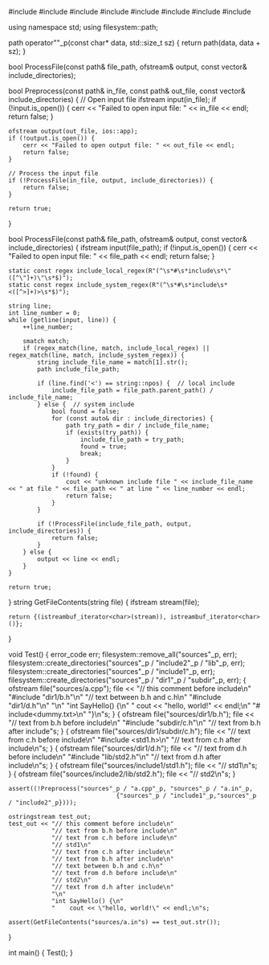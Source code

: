 #include <cassert>
#include <filesystem>
#include <fstream>
#include <iostream>
#include <regex>
#include <sstream>
#include <string>
#include <vector>

using namespace std;
using filesystem::path;


path operator""_p(const char* data, std::size_t sz) {
    return path(data, data + sz);
}

bool ProcessFile(const path& file_path, ofstream& output, const vector<path>& include_directories);

bool Preprocess(const path& in_file, const path& out_file, const vector<path>& include_directories) {
    // Open input file
    ifstream input(in_file);
    if (!input.is_open()) {
        cerr << "Failed to open input file: " << in_file << endl;
        return false;
    }

    
    ofstream output(out_file, ios::app);
    if (!output.is_open()) {
        cerr << "Failed to open output file: " << out_file << endl;
        return false;
    }

    // Process the input file
    if (!ProcessFile(in_file, output, include_directories)) {
        return false;
    }

    return true;
}

bool ProcessFile(const path& file_path, ofstream& output, const vector<path>& include_directories) {
    ifstream input(file_path);
    if (!input.is_open()) {
        cerr << "Failed to open input file: " << file_path << endl;
        return false;
    }

    static const regex include_local_regex(R"(^\s*#\s*include\s*\"([^\"]+)\"\s*$)");
    static const regex include_system_regex(R"(^\s*#\s*include\s*<([^>]+)>\s*$)");
    
    string line;
    int line_number = 0;
    while (getline(input, line)) {
        ++line_number;

        smatch match;
        if (regex_match(line, match, include_local_regex) || regex_match(line, match, include_system_regex)) {
            string include_file_name = match[1].str();
            path include_file_path;

            if (line.find('<') == string::npos) {  // local include
                include_file_path = file_path.parent_path() / include_file_name;
            } else {  // system include
                bool found = false;
                for (const auto& dir : include_directories) {
                    path try_path = dir / include_file_name;
                    if (exists(try_path)) {
                        include_file_path = try_path;
                        found = true;
                        break;
                    }
                }
                if (!found) {
                    cout << "unknown include file " << include_file_name << " at file " << file_path << " at line " << line_number << endl;
                    return false;
                }
            }

            if (!ProcessFile(include_file_path, output, include_directories)) {
                return false;
            }
        } else {
            output << line << endl;
        }
    }

    return true;
}
string GetFileContents(string file) {
    ifstream stream(file);

  
    return {(istreambuf_iterator<char>(stream)), istreambuf_iterator<char>()};
}

void Test() {
    error_code err;
    filesystem::remove_all("sources"_p, err);
    filesystem::create_directories("sources"_p / "include2"_p / "lib"_p, err);
    filesystem::create_directories("sources"_p / "include1"_p, err);
    filesystem::create_directories("sources"_p / "dir1"_p / "subdir"_p, err);
    {
        ofstream file("sources/a.cpp");
        file << "// this comment before include\n"
                "#include \"dir1/b.h\"\n"
                "// text between b.h and c.h\n"
                "#include \"dir1/d.h\"\n"
                "\n"
                "int SayHello() {\n"
                "    cout << \"hello, world!\" << endl;\n"
                "#   include<dummy.txt>\n"
                "}\n"s;
    }
    {
        ofstream file("sources/dir1/b.h");
        file << "// text from b.h before include\n"
                "#include \"subdir/c.h\"\n"
                "// text from b.h after include"s;
    }
    {
        ofstream file("sources/dir1/subdir/c.h");
        file << "// text from c.h before include\n"
                "#include <std1.h>\n"
                "// text from c.h after include\n"s;
    }
    {
        ofstream file("sources/dir1/d.h");
        file << "// text from d.h before include\n"
                "#include \"lib/std2.h\"\n"
                "// text from d.h after include\n"s;
    }
    {
        ofstream file("sources/include1/std1.h");
        file << "// std1\n"s;
    }
    {
        ofstream file("sources/include2/lib/std2.h");
        file << "// std2\n"s;
    }

    assert((!Preprocess("sources"_p / "a.cpp"_p, "sources"_p / "a.in"_p,
                                  {"sources"_p / "include1"_p,"sources"_p / "include2"_p})));

    ostringstream test_out;
    test_out << "// this comment before include\n"
                "// text from b.h before include\n"
                "// text from c.h before include\n"
                "// std1\n"
                "// text from c.h after include\n"
                "// text from b.h after include\n"
                "// text between b.h and c.h\n"
                "// text from d.h before include\n"
                "// std2\n"
                "// text from d.h after include\n"
                "\n"
                "int SayHello() {\n"
                "    cout << \"hello, world!\" << endl;\n"s;

    assert(GetFileContents("sources/a.in"s) == test_out.str());
}

int main() {
    Test();
}

